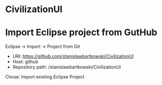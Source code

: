 # CivilizationUI

# Import Eclipse project from GutHub

Eclipse -> Import -> Project from Git

* URI: https://github.com/stanislawbartkowski/CivilizationUI
* Host: github
* Repository path: /stanislawbartkowski/CivilizationUI

Chose: Import existing Eclipse Project
